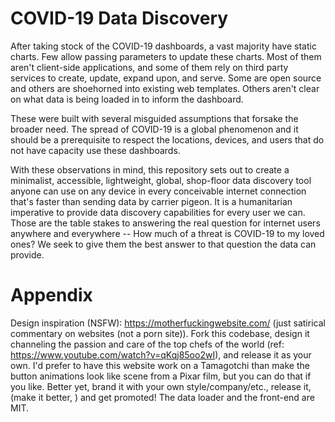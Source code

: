 # COVID-19 Data Discovery
After taking stock of the COVID-19 dashboards, a vast majority have static charts. Few allow passing parameters to update these charts. Most of them aren't client-side applications, and some of them rely on third party services to create, update, expand upon, and serve. Some are open source and others are shoehorned into existing web templates. Others aren't clear on what data is being loaded in to inform the dashboard. 

These were built with several misguided assumptions that forsake the broader need. The spread of COVID-19 is a global phenomenon and it should be a prerequisite to respect the locations, devices, and users that do not have capacity use these dashboards.

With these observations in mind, this repository sets out to create a minimalist, accessible, lightweight, global, shop-floor data discovery tool anyone can use on any device in every conceivable internet connection that's faster than sending data by carrier pigeon. It is a humanitarian imperative to provide data discovery capabilities for every user we can. Those are the table stakes to answering the real question for internet users anywhere and everywhere -- How much of a threat is COVID-19 to my loved ones? We seek to give them the best answer to that question the data can provide. 

# Appendix
Design inspiration (NSFW): https://motherfuckingwebsite.com/ (just satirical commentary on websites (not a porn site)). Fork this codebase, design it channeling the passion and care of the top chefs of the world (ref: https://www.youtube.com/watch?v=qKqj85oo2wI), and release it as your own. I'd prefer to have this website work on a Tamagotchi than make the button animations look like scene from a Pixar film, but you can do that if you like. Better yet, brand it with your own style/company/etc., release it, (make it better, ) and get promoted! The data loader and the front-end are MIT.
